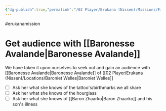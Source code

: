 ```yaml
---
{"dg-publish":true,"permalink":"/02 Player/Erukana (Nissen)/Missions/Find Baronesse Avalande/","title":"Get an audience with Baronesse Avalande"}
---
```


#erukanamission 
# Get audience with [[Baronesse Avalande\|Baronesse Avalande]]  

We have taken it upon ourselves to seek out and gain an audience with [[Baronesse Avalande\|Baronesse Avalande]]  of [[02 Player/Erukana (Nissen)/Locations/Baroniet Welles\|Baroniet Welles]]  

- [ ] Ask her what she knows of the tattoo's/birthmarks we all share
- [ ] Ask her what she knows of the hourglass
- [ ] Ask her what she knows of [[Baron Zhaarko\|Baron Zhaarko]]  and his son's illness 
